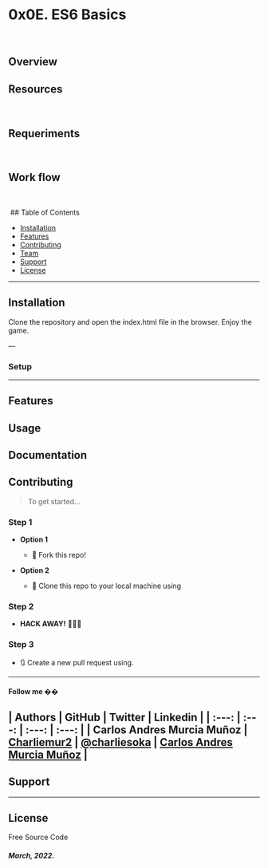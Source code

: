 # 0x0E. ES6 Basics
​
## Overview


## Resources
​
## Requeriments

​
​
## Work flow

​

​
​## Table of Contents

- [Installation](#installation)
- [Features](#features)
- [Contributing](#contributing)
- [Team](#team)
- [Support](#support)
- [License](#license)


---

## Installation

Clone the repository and open the index.html file in the browser. Enjoy the game.

—

### Setup

---

## Features
## Usage 



## Documentation 

## Contributing

> To get started...

### Step 1

- **Option 1**
    - 🍴 Fork this repo!

- **Option 2**
    - 👯 Clone this repo to your local machine using 

### Step 2

- **HACK AWAY!** 🔨🔨🔨

### Step 3

- 🔃 Create a new pull request using. 
---

#### Follow me ��
​
| Authors | GitHub | Twitter | Linkedin |
| :---: | :---: | :---: | :---: |
| Carlos Andres Murcia Muñoz | [Charliemur2](https://github.com/Charliemur2) | [@charliesoka](https://twitter.com/charliesoka?lang=es) | [Carlos Andres Murcia Muñoz](https://www.linkedin.com/in/carlos-andres-murcia-munoz/) |
---

## Support

---

## License

Free Source Code

##### March, 2022.

